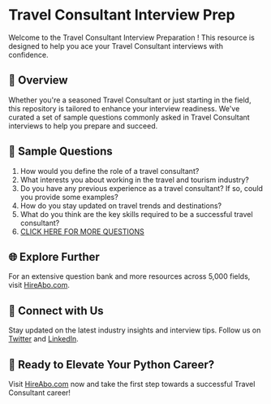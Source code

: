 # Travel Consultant Interview Prep

Welcome to the Travel Consultant Interview Preparation ! This resource is designed to help you ace your Travel Consultant interviews with confidence.

## 🚀 Overview

Whether you're a seasoned Travel Consultant or just starting in the field, this repository is tailored to enhance your interview readiness. We've curated a set of sample questions commonly asked in Travel Consultant interviews to help you prepare and succeed.

## 📝 Sample Questions

1. How would you define the role of a travel consultant?
2. What interests you about working in the travel and tourism industry?
3. Do you have any previous experience as a travel consultant? If so, could you provide some examples?
4. How do you stay updated on travel trends and destinations?
5. What do you think are the key skills required to be a successful travel consultant?
6. [CLICK HERE FOR MORE QUESTIONS](https://hireabo.com/job/11_1_15/Travel%20Consultant)

## 🌐 Explore Further

For an extensive question bank and more resources across 5,000 fields, visit [HireAbo.com](https://www.hireabo.com).

## 📱 Connect with Us

Stay updated on the latest industry insights and interview tips. Follow us on [Twitter](https://twitter.com/hireabo) and [LinkedIn](https://www.linkedin.com/in/hire-abo-3609972a8/).

## 🚀 Ready to Elevate Your Python Career?

Visit [HireAbo.com](https://www.hireabo.com) now and take the first step towards a successful Travel Consultant career!